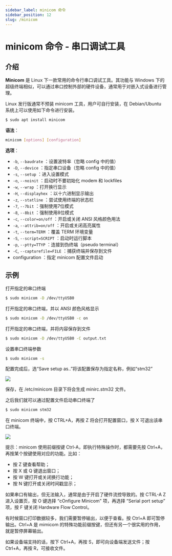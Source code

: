```yaml
---
sidebar_label: minicom 命令
sidebar_position: 12
slug: /minicom
---
```


# minicom 命令 - 串口调试工具



## 介绍

**Minicom** 是 Linux 下一款常用的命令行串口调试工具。其功能与 Windows 下的超级终端相似，可以通过串口控制外部的硬件设备，通常用于对嵌入式设备进行管理。

Linux 发行版通常不预装 minicom 工具，用户可自行安装，在 Debian/Ubuntu 系统上可以使用如下命令进行安装。

```bash
$ sudo apt install minicom
```

**语法**：

```bash
minicom [options] [configuration]
```

**选项**：

- `-b`, `--baudrate` ：设置波特率（忽略 config 中的值）
- `-D`, `--device` ：指定串口设备（忽略 config 中的值）
- `-s`, `--setup` ：进入设置模式
- `-o`, `--noinit` ：启动时不要初始化 modem 和 lockfiles
- `-w`, `--wrap` ：打开换行显示
- `-H`, `--displayhex` ：以十六进制显示输出
- `-z`, `--statline` ：尝试使用终端的状态栏
- `-7`, `--7bit` ：强制使用7位模式
- `-8`, `--8bit` ：强制使用8位模式
- `-c`, `--color=on/off` ：开启或关闭 ANSI 风格颜色用法
- `-a`, `--attrib=on/off` ：开启或关闭高亮属性
- `-t`, `--term=TERM` ：覆盖 TERM 环境变量
- `-S`, `--script=SCRIPT` ：启动时运行脚本
- `-p`, `--ptty=TTYP` ：连接到伪终端（pseudo terminal）
- `-C`, `--capturefile=FILE` ：捕获终端并保存到文件
- configuration ：指定 minicom 配置文件启动



## 示例

打开指定的串口终端

```bash
$ sudo minicom -D /dev/ttyUSB0
```

打开指定的串口终端，并以 ANSI 颜色风格显示

```bash
$ sudo minicom -D /dev/ttyUSB0 -c on
```

打开指定的串口终端，并将内容保存到文件

```bash
$ sudo minicom -D /dev/ttyUSB0 -C output.txt
```

设置串口终端参数

```bash
$ sudo minicom -s
```

配置完成后，选“Save setup as..”将该配置保存为指定名称，例如“stm32”

![](https://static.getiot.tech/minicom_configuration.png#center)

保存，在 /etc/minicom 目录下将会生成 minirc.stm32 文件。

之后我们就可以通过配置文件启动串口终端了

```bash
$ sudo minicom stm32
```

在 minicom 终端中，按 CTRL+A，再按 Z 将会打开配置窗口，按 X 可退出该串口终端。

![](https://static.getiot.tech/minicom_command_summary.png#center)

提示：minicom 使用前缀按键 Ctrl-A，即执行特殊操作时，都需要先按 Ctrl+A，再按某个按键使用对应的功能。比如：

- 按 Z 键查看帮助；
- 按 X 或 Q 键退出窗口；
- 按 W 键打开或关闭换行功能；
- 按 N 键打开或关闭时间戳显示；

如果串口有输出，但无法输入，通常是由于开启了硬件流控导致的。按 CTRL-A Z 进入设置页，按 O 键选择 “cOnfigure Minicom” 项，再选择 “Serial port setup” 项，按 F 键关闭 Hardware Flow Control。

有时候窗口打印数据较多，我们需要暂停输出，以便于查看。按 Ctrl+A 即可暂停输出。Ctrl+A 是 mimicom 的特殊功能前缀按键，但还有另一个很实用的作用，就是暂停屏幕输出。

如果设备端支持的话，按下 Ctrl+A，再按 S，即可向设备端发送文件；按 Ctrl+A，再按 R，可接收文件。

